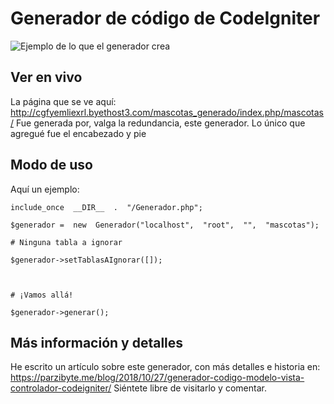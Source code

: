 # Generador de código de CodeIgniter
![Ejemplo de lo que el generador crea](https://i1.wp.com/parzibyte.me/blog/wp-content/uploads/2018/10/Aviso-de-mascota-agregada.png?resize=768,437&ssl=1)
## Ver en vivo
La página que se ve aquí:
http://cgfyemliexrl.byethost3.com/mascotas_generado/index.php/mascotas/
Fue generada por, valga la redundancia, este generador. Lo único que agregué fue el encabezado y pie
## Modo de uso
Aquí un ejemplo:

    include_once  __DIR__  .  "/Generador.php";
    
    $generador =  new  Generador("localhost",  "root",  "",  "mascotas");
    
    # Ninguna tabla a ignorar
    
    $generador->setTablasAIgnorar([]);
    
      
    
    # ¡Vamos allá!
    
    $generador->generar();

## Más información y detalles

He escrito un artículo sobre este generador, con más detalles e historia en: 
https://parzibyte.me/blog/2018/10/27/generador-codigo-modelo-vista-controlador-codeigniter/
Siéntete libre de visitarlo y comentar.